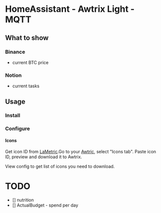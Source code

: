 # HomeAssistant - Awtrix Light - MQTT

## What to show

### Binance
- current BTC price

### Notion
- current tasks

## Usage

### Install
### Configure
#### Icons
Get icon ID from [LaMetric](https://developer.lametric.com/icons).Go to your [Awtric](http://awtrix.local), select "Icons tab". Paste icon ID, preview and download it to Awtrix.

View config to get list of icons you need to download.

# TODO
- [] nutrition
- [] ActualBudget - spend per day

